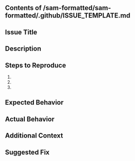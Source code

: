 ## Contents of /sam-formatted/sam-formatted/.github/ISSUE_TEMPLATE.md

## Issue Title

<!-- Please provide a brief summary of the issue or feature request. -->

## Description

<!-- Describe the issue in detail. Include any error messages, screenshots, or relevant information. -->

## Steps to Reproduce

1. 
2. 
3. 

<!-- Provide a list of steps to reproduce the issue. -->

## Expected Behavior

<!-- Describe what you expected to happen. -->

## Actual Behavior

<!-- Describe what actually happened. -->

## Additional Context

<!-- Add any other context about the problem here, such as logs, configuration files, or environment details. -->

## Suggested Fix

<!-- If you have a suggestion for a fix, please describe it here. -->